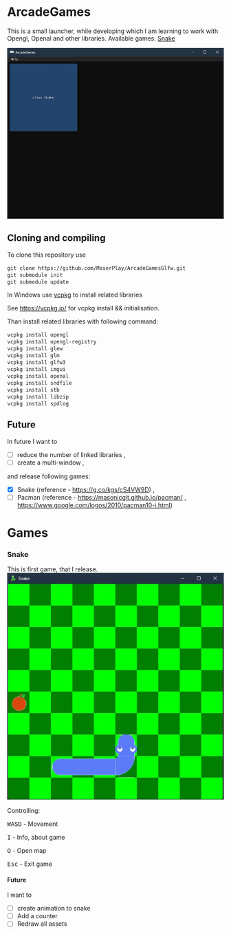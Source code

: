 # ArcadeGames
This is a small launcher, while developing which I am learning to work with Opengl, Openal and other libraries.
Available games: [Snake](#snake)

![launcher_demo_1.jpg](img/launcher_demo_1.jpg)
## Cloning and compiling
To clone this repository use 
```
git clone https://github.com/MaserPlay/ArcadeGamesGlfw.git
git submodule init
git submodule update
```
In Windows use [vcpkg](https://vcpkg.io/) to install related libraries

See https://vcpkg.io/ for vcpkg install && initialisation.

Than install related libraries with following command:
```
vcpkg install opengl
vcpkg install opengl-registry
vcpkg install glew
vcpkg install glm
vcpkg install glfw3
vcpkg install imgui
vcpkg install openal
vcpkg install sndfile
vcpkg install stb
vcpkg install libzip
vcpkg install spdlog
```
## Future
In future I want to
- [ ] reduce the number of linked libraries ,
- [ ] create a multi-window ,

 and release following games:
- [X] Snake (reference - https://g.co/kgs/cS4VW9D) ,
- [ ] Pacman (reference - https://masonicgit.github.io/pacman/ , https://www.google.com/logos/2010/pacman10-i.html)
# Games
### Snake
This is first game, that I release.
![snake_demo_1.jpg](img/snake_demo_1.jpg)

Controlling:

<kbd>W</kbd><kbd>A</kbd><kbd>S</kbd><kbd>D</kbd> - Movement

<kbd>I</kbd> - Info, about game

<kbd>O</kbd> - Open map

<kbd>Esc</kbd> - Exit game

#### Future
I want to
- [ ] create animation to snake
- [ ] Add a counter
- [ ] Redraw all assets